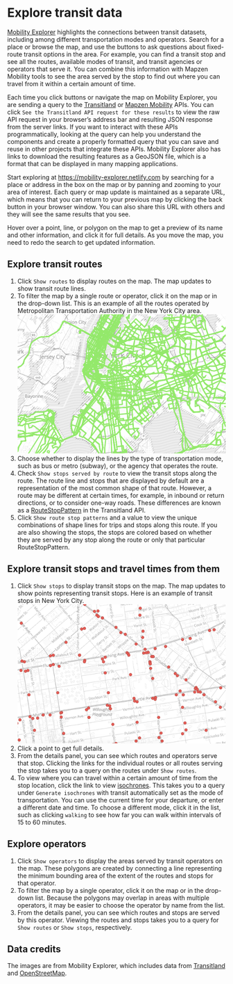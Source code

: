 # Explore transit data

[Mobility Explorer](https://mobility-explorer.netlify.com) highlights the connections between transit datasets, including among different transportation modes and operators. Search for a place or browse the map, and use the buttons to ask questions about fixed-route transit options in the area. For example, you can find a transit stop and see all the routes, available modes of transit, and transit agencies or operators that serve it. You can combine this information with Mapzen Mobility tools to see the area served by the stop to find out where you can travel from it within a certain amount of time.

Each time you click buttons or navigate the map on Mobility Explorer, you are sending a query to the [Transitland](https://transit.land/documentation/datastore/api-endpoints.html) or [Mapzen Mobility](/index.md) APIs. You can click `See the Transitland API request for these results` to view the raw API request in your browser’s address bar and resulting JSON response from the server links. If you want to interact with these APIs programmatically, looking at the query can help you understand the components and create a properly formatted query that you can save and reuse in other projects that integrate these APIs. Mobility Explorer also has links to download the resulting features as a GeoJSON file, which is a format that can be displayed in many mapping applications.

Start exploring at https://mobility-explorer.netlify.com by searching for a place or address in the box on the map or by panning and zooming to your area of interest. Each query or map update is maintained as a separate URL, which means that you can return to your previous map by clicking the back button in your browser window. You can also share this URL with others and they will see the same results that you see.

Hover over a point, line, or polygon on the map to get a preview of its name and other information, and click it for full details. As you move the map, you need to redo the search to get updated information.

## Explore transit routes

1. Click `Show routes` to display routes on the map. The map updates to show transit route lines.
2. To filter the map by a single route or operator, click it on the map or in the drop-down list.
  This is an example of all the routes operated by Metropolitan Transportation Authority in the New York City area.
  ![Routes by operator](mobility-explorer-routes-by-operator.png)
3. Choose whether to display the lines by the type of transportation mode, such as bus or metro (subway), or the agency that operates the route.
4. Check `Show stops served by route` to view the transit stops along the route.
  The route line and stops that are displayed by default are a representation of the most common shape of that route. However, a route may be different at certain times, for example, in inbound or return directions, or to consider one-way roads. These differences are known as a [RouteStopPattern](https://transit.land/documentation/datastore/routes-and-route-stop-patterns.html) in the Transitland API.
5. Click `Show route stop patterns` and a value to view the unique combinations of shape lines for trips and stops along this route.
  If you are also showing the stops, the stops are colored based on whether they are served by any stop along the route or only that particular RouteStopPattern.

## Explore transit stops and travel times from them

1. Click `Show stops` to display transit stops on the map. The map updates to show points representing transit stops.
  Here is an example of transit stops in New York City.
  ![Transit stops within an area](mobility-explorer-stops.png)
2. Click a point to get full details.
3. From the details panel, you can see which routes and operators serve that stop. Clicking the links for the individual routes or all routes serving the stop takes you to a query on the routes under `Show routes`.
4. To view where you can travel within a certain amount of time from the stop location, click the link to view [isochrones](isochrones.md). This takes you to a query under `Generate isochrones` with transit automatically set as the mode of transportation. You can use the current time for your departure, or enter a different date and time. To choose a different mode, click it in the list, such as clicking `walking` to see how far you can walk within intervals of 15 to 60 minutes.

## Explore operators

1. Click `Show operators` to display the areas served by transit operators on the map. These polygons are created by connecting a line representing the minimum bounding area of the extent of the routes and stops for that operator.
2. To filter the map by a single operator, click it on the map or in the drop-down list. Because the polygons may overlap in areas with multiple operators, it may be easier to choose the operator by name from the list.
3. From the details panel, you can see which routes and stops are served by this operator. Viewing the routes and stops takes you to a query for `Show routes` or `Show stops`, respectively.

## Data credits

The images are from Mobility Explorer, which includes data from [Transitland](https://transit.land) and [OpenStreetMap](http://www.openstreetmap.org/).
